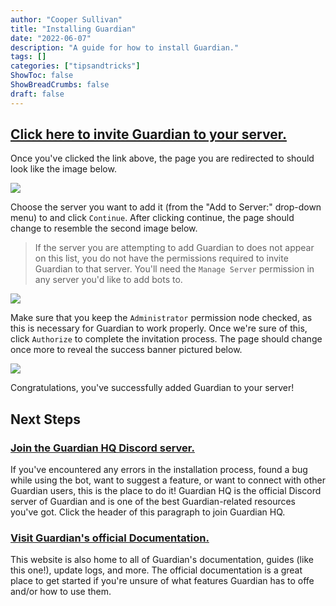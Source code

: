 ```yaml
---
author: "Cooper Sullivan"
title: "Installing Guardian"
date: "2022-06-07"
description: "A guide for how to install Guardian."
tags: []
categories: ["tipsandtricks"]
ShowToc: false
ShowBreadCrumbs: false
draft: false
---
```


## [Click here to invite Guardian to your server.](https://discord.com/api/oauth2/authorize?client_id=885618073904767008&permissions=8&scope=bot%20applications.commands)

Once you've clicked the link above, the page you are redirected to should look like the image below.

![](https://i.imgur.com/3IMgaaU.png#center)

Choose the server you want to add it (from the "Add to Server:" drop-down menu) to and click ``Continue``. After clicking continue, the page should change to resemble the second image below.
> If the server you are attempting to add Guardian to does not appear on this list, you do not have the permissions required to invite Guardian to that server. You'll need the ``Manage Server`` permission in any server you'd like to add bots to.

![](https://i.imgur.com/fxH4Dgx.png#center)

Make sure that you keep the ``Administrator`` permission node checked, as this is necessary for Guardian to work properly. Once we're sure of this, click ``Authorize`` to complete the invitation process.
The page should change once more to reveal the success banner pictured below.

![](https://i.imgur.com/UHLyqbV.png)

Congratulations, you've successfully added Guardian to your server!

## Next Steps
### [Join the Guardian HQ Discord server.](https://discord.gg/FzHVFa8f)
If you've encountered any errors in the installation process, found a bug while using the bot, want to suggest a feature, or want to connect with other Guardian users, this is the place to do it!
Guardian HQ is the official Discord server of Guardian and is one of the best Guardian-related resources you've got. Click the header of this paragraph to join Guardian HQ.
### [Visit Guardian's official Documentation.](/docs/)
This website is also home to all of Guardian's documentation, guides (like this one!), update logs, and more. The official documentation is a great place to get started if you're unsure of what
features Guardian has to offe and/or how to use them.